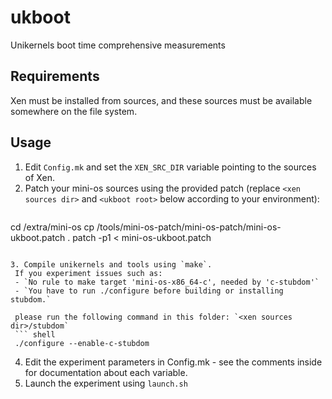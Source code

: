 # ukboot
Unikernels boot time comprehensive measurements

## Requirements
Xen must be installed from sources, and these sources must be available somewhere on the file system.

## Usage
1. Edit `Config.mk` and set the `XEN_SRC_DIR` variable pointing to the sources of Xen.
2. Patch your mini-os sources using the provided patch (replace `<xen sources dir>` and `<ukboot root>` below according to your environment):
   ``` shell
  cd <xen sources dir>/extra/mini-os
  cp <ukboot root>/tools/mini-os-patch/mini-os-patch/mini-os-ukboot.patch .
  patch -p1 < mini-os-ukboot.patch
  ```
 
3. Compile unikernels and tools using `make`.
   If you experiment issues such as:
   - `No rule to make target 'mini-os-x86_64-c', needed by 'c-stubdom'`
   - `You have to run ./configure before building or installing stubdom.`

   please run the following command in this folder: `<xen sources dir>/stubdom`
   ``` shell
   ./configure --enable-c-stubdom
   ```
   
4. Edit the experiment parameters in Config.mk - see the comments inside for documentation about each variable.
5. Launch the experiment using `launch.sh`
